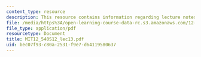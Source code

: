 ```yaml
---
content_type: resource
description: This resource contains information regarding lecture notes.
file: /media/https%3A/open-learning-course-data-rc.s3.amazonaws.com/12-540-principles-of-the-global-positioning-system-spring-2012/bec07f93c80a2531f9e7d64119580637_MIT12_540S12_lec13.pdf
file_type: application/pdf
resourcetype: Document
title: MIT12_540S12_lec13.pdf
uid: bec07f93-c80a-2531-f9e7-d64119580637
---
```

